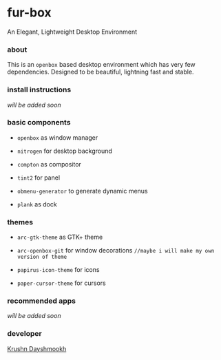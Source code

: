 # fur-box
An Elegant, Lightweight Desktop Environment

### about
This is an `openbox` based desktop environment which has very few dependencies. Designed to be beautiful, lightning fast and stable.

### install instructions
 _will be added soon_

### basic components
- `openbox` as window manager

- `nitrogen` for desktop background

- `compton` as compositor

- `tint2` for panel

- `obmenu-generator` to generate dynamic menus

- `plank` as dock

### themes
- `arc-gtk-theme` as GTK+ theme

- `arc-openbox-git` for window decorations  `//maybe i will make my own version of theme`

- `papirus-icon-theme` for icons

- `paper-cursor-theme` for cursors

### recommended apps
  _will be added soon_
  

### developer
[Krushn Dayshmookh](http://krushndayshmookh.github.io)

